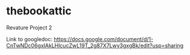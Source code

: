 # thebookattic
Revature Project 2

Link to googledoc: https://docs.google.com/document/d/1-CnTwNDc06gxIAkLHlcucZwL19T_2g87X7Lwy3gxgBk/edit?usp=sharing
